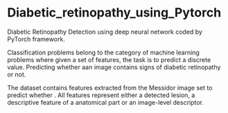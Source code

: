 # Diabetic_retinopathy_using_Pytorch
Diabetic Retinopathy Detection using deep neural network coded by PyTorch framework.

Classification problems belong to the category of machine learning problems where given a set of features, the task is to predict a discrete value. Predicting whether aan image contains signs of diabetic retinopathy or not.

The dataset contains features extracted from the Messidor image set to predict whether . All features represent either a detected lesion, a descriptive feature of a anatomical part or an image-level descriptor.

